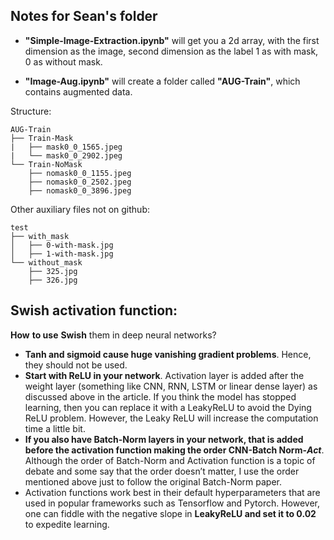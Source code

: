 ## Notes for Sean's folder

- **"Simple-Image-Extraction.ipynb"** will get you a 2d array, with the first dimension as the image, 
  second dimension as the label 1 as with mask, 0 as without mask.

- **"Image-Aug.ipynb"** will create a folder called **"AUG-Train"**, which contains augmented data.


Structure:

```AUG-Train
AUG-Train
├── Train-Mask
|   ├── mask0_0_1565.jpeg
|   └── mask0_0_2902.jpeg
└── Train-NoMask
    ├── nomask0_0_1155.jpeg
    ├── nomask0_0_2502.jpeg
    ├── nomask0_0_3896.jpeg
```

Other auxiliary files not on github:

```
test
├── with_mask
│   ├── 0-with-mask.jpg
│   ├── 1-with-mask.jpg
└── without_mask
    ├── 325.jpg
    ├── 326.jpg

```

## Swish activation function:

**How** **to use** **Swish** them in deep neural networks?

- **Tanh and sigmoid cause huge vanishing gradient problems**. Hence, they should not be used.
- **Start with ReLU in your network**. Activation layer is added after the weight layer (something like CNN, RNN, LSTM or linear dense layer) as discussed above in the article. If you think the model has stopped learning, then you can replace it with a LeakyReLU to avoid the Dying ReLU problem. However, the Leaky ReLU will increase the computation time a little bit.
- **If you also have Batch-Norm layers in your network, that is added before the activation function making the order CNN-Batch Norm-*Act***. Although the order of Batch-Norm and Activation function is a topic of debate and some say that the order doesn’t matter, I use the order mentioned above just to follow the original Batch-Norm paper.
- Activation functions work best in their default hyperparameters that are used in popular frameworks such as Tensorflow and Pytorch. However, one can fiddle with the negative slope in **LeakyReLU and set it to 0.02** to expedite learning.


